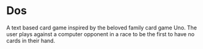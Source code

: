 # Dos
A text based card game inspired by the beloved family card game Uno.
The user plays against a computer opponent in a race to be the first to have no cards in their hand.
